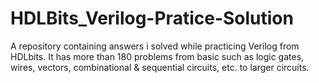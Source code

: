 # HDLBits_Verilog-Pratice-Solution
A repository containing answers i solved while practicing Verilog from HDLbits. It has more than 180 problems from basic such as logic gates, wires, vectors, combinational &amp; sequential circuits, etc. to larger circuits. 
